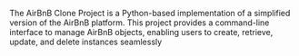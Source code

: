 The AirBnB Clone Project is a Python-based implementation of a simplified version of the AirBnB platform. This project provides a command-line interface to manage AirBnB objects, enabling users to create, retrieve, update, and delete instances seamlessly

